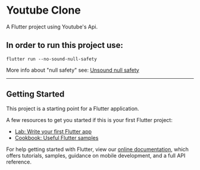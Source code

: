# Youtube Clone

A Flutter project using Youtube's Api.

## In order to run this project use:

`flutter run --no-sound-null-safety`

More info about "null safety" see:
[Unsound null safety](https://dart.dev/null-safety/unsound-null-safety#testing-or-running-mixed-version-programs)

***

## Getting Started

This project is a starting point for a Flutter application.

A few resources to get you started if this is your first Flutter project:

- [Lab: Write your first Flutter app](https://flutter.dev/docs/get-started/codelab)
- [Cookbook: Useful Flutter samples](https://flutter.dev/docs/cookbook)

For help getting started with Flutter, view our
[online documentation](https://flutter.dev/docs), which offers tutorials,
samples, guidance on mobile development, and a full API reference.
